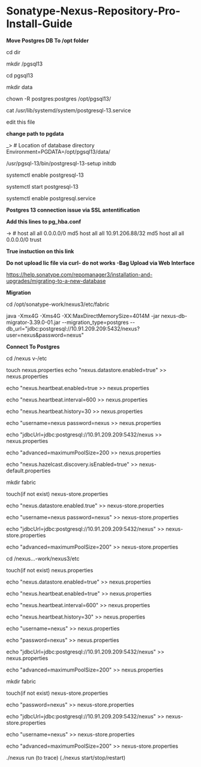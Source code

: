 # Sonatype-Nexus-Repository-Pro-Install-Guide


**Move Postgres DB To /opt folder**

cd dir

mkdir /pgsql13

cd pgsql13

mkdir data

chown -R postgres:postgres /opt/pgsql13/

cat  /usr/lib/systemd/system/postgresql-13.service

edit this file

**change path to pgdata**

_> # Location of database directory
Environment=PGDATA=/opt/pgsql13/data/


/usr/pgsql-13/bin/postgresql-13-setup initdb

systemctl enable postgresql-13

systemctl start postgresql-13

systemctl enable postgresql.service


**Postgres 13 connection issue via SSL antentification**

**Add this  lines to pg_hba.conf**

-> # host  all     all 0.0.0.0/0 md5
host    all             all             10.91.206.88/32         md5
host    all             all             0.0.0.0/0               trust



**True instuction on this link**

**Do not upload lic file via curl- do not works -Bag Upload via Web Interface**

https://help.sonatype.com/repomanager3/installation-and-upgrades/migrating-to-a-new-database

**Migration**

cd /opt/sonatype-work/nexus3/etc/fabric
 
java -Xmx4G -Xms4G -XX:MaxDirectMemorySize=4014M -jar nexus-db-migrator-3.39.0-01.jar --migration_type=postgres --db_url="jdbc:postgresql://10.91.209.209:5432/nexus?user=nexus&password=nexus"


**Connect To Postgres**

cd  /nexus v-/etc 

touch nexus.properties
echo "nexus.datastore.enabled=true" >> nexus.properties

echo "nexus.heartbeat.enabled=true >> nexus.properties

echo "nexus.heartbeat.interval=600 >> nexus.properties

echo "nexus.heartbeat.history=30 >> nexus.properties

echo "username=nexus password=nexus >> nexus.properties

echo "jdbcUrl=jdbc\:postgresql\://10.91.209.209\:5432/nexus >> nexus.properties

echo "advanced=maximumPoolSize\=200 >> nexus.properties


echo "nexus.hazelcast.discovery.isEnabled=true" >> nexus-default.properties


mkdir fabric


touch(if not exist) nexus-store.properties

echo "nexus.datastore.enabled.true" >> nexus-store.properties

echo "username=nexus password=nexus" >> nexus-store.properties

echo "jdbcUrl=jdbc\:postgresql\://10.91.209.209\:5432/nexus" >> nexus-store.properties

echo "advanced=maximumPoolSize\=200" >> nexus-store.properties


cd /nexus...-work/nexus3/etc

touch(if not exist) nexus.properties


echo "nexus.datastore.enabled=true" >> nexus.properties

echo "nexus.heartbeat.enabled=true" >> nexus.properties

echo "nexus.heartbeat.interval=600" >> nexus.properties

echo "nexus.heartbeat.history=30" >> nexus.properties

echo "username=nexus" >> nexus.properties

echo "password=nexus" >> nexus.properties

echo "jdbcUrl=jdbc\:postgresql\://10.91.209.209\:5432/nexus" >> nexus.properties

echo "advanced=maximumPoolSize\=200" >> nexus.properties

mkdir fabric


touch(if not exist) nexus-store.properties



echo "password=nexus" >> nexus-store.properties

echo "jdbcUrl=jdbc\:postgresql\://10.91.209.209\:5432/nexus" >> nexus-store.properties

echo "username=nexus" >> nexus-store.properties

echo "advanced=maximumPoolSize\=200" >> nexus-store.properties




./nexus run (to trace)   (./nexus start/stop/restart)  
